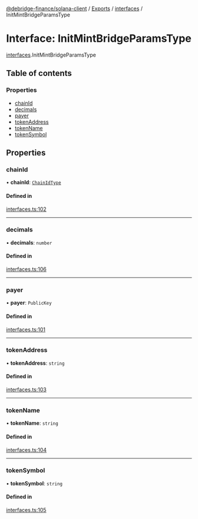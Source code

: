 [@debridge-finance/solana-client](../README.md) / [Exports](../modules.md) / [interfaces](../modules/interfaces.md) / InitMintBridgeParamsType

# Interface: InitMintBridgeParamsType

[interfaces](../modules/interfaces.md).InitMintBridgeParamsType

## Table of contents

### Properties

- [chainId](interfaces.InitMintBridgeParamsType.md#chainid)
- [decimals](interfaces.InitMintBridgeParamsType.md#decimals)
- [payer](interfaces.InitMintBridgeParamsType.md#payer)
- [tokenAddress](interfaces.InitMintBridgeParamsType.md#tokenaddress)
- [tokenName](interfaces.InitMintBridgeParamsType.md#tokenname)
- [tokenSymbol](interfaces.InitMintBridgeParamsType.md#tokensymbol)

## Properties

### chainId

• **chainId**: [`ChainIdType`](../modules/interfaces.md#chainidtype)

#### Defined in

[interfaces.ts:102](https://github.com/debridge-finance/solana-contracts-client/blob/1b61583/src/interfaces.ts#L102)

___

### decimals

• **decimals**: `number`

#### Defined in

[interfaces.ts:106](https://github.com/debridge-finance/solana-contracts-client/blob/1b61583/src/interfaces.ts#L106)

___

### payer

• **payer**: `PublicKey`

#### Defined in

[interfaces.ts:101](https://github.com/debridge-finance/solana-contracts-client/blob/1b61583/src/interfaces.ts#L101)

___

### tokenAddress

• **tokenAddress**: `string`

#### Defined in

[interfaces.ts:103](https://github.com/debridge-finance/solana-contracts-client/blob/1b61583/src/interfaces.ts#L103)

___

### tokenName

• **tokenName**: `string`

#### Defined in

[interfaces.ts:104](https://github.com/debridge-finance/solana-contracts-client/blob/1b61583/src/interfaces.ts#L104)

___

### tokenSymbol

• **tokenSymbol**: `string`

#### Defined in

[interfaces.ts:105](https://github.com/debridge-finance/solana-contracts-client/blob/1b61583/src/interfaces.ts#L105)
